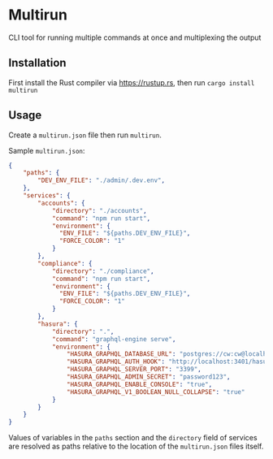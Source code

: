 # Multirun

CLI tool for running multiple commands at once and multiplexing the output

## Installation

First install the Rust compiler via https://rustup.rs, then run `cargo install multirun`

## Usage

Create a `multirun.json` file then run `multirun`.

Sample `multirun.json`:

```json
{
    "paths": {
        "DEV_ENV_FILE": "./admin/.dev.env",
    },
    "services": {
        "accounts": {
            "directory": "./accounts",
            "command": "npm run start",
            "environment": {
              "ENV_FILE": "${paths.DEV_ENV_FILE}",
              "FORCE_COLOR": "1"
            }
        },
        "compliance": {
            "directory": "./compliance",
            "command": "npm run start",
            "environment": {
              "ENV_FILE": "${paths.DEV_ENV_FILE}",
              "FORCE_COLOR": "1"
            }
        },
        "hasura": {
            "directory": ".",
            "command": "graphql-engine serve",
            "environment": {
                "HASURA_GRAPHQL_DATABASE_URL": "postgres://cw:cw@localhost/cw",
                "HASURA_GRAPHQL_AUTH_HOOK": "http://localhost:3401/hasura/auth-webhook",
                "HASURA_GRAPHQL_SERVER_PORT": "3399",
                "HASURA_GRAPHQL_ADMIN_SECRET": "password123",
                "HASURA_GRAPHQL_ENABLE_CONSOLE": "true",
                "HASURA_GRAPHQL_V1_BOOLEAN_NULL_COLLAPSE": "true"
            }
        }
    }
}
```

Values of variables in the `paths` section and the `directory` field of services are resolved as paths relative to the location of the `multirun.json` files itself.